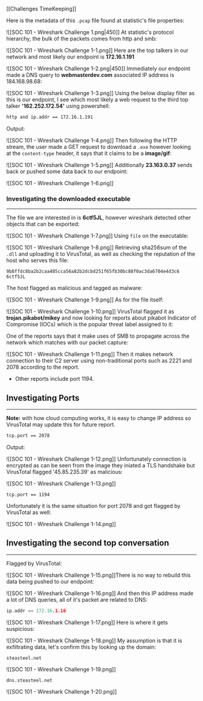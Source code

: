 [[Challenges TimeKeeping]]

Here is the metadata of this `.pcap` file found at statistic's file properties:

![[SOC 101 - Wireshark Challenge 1.png|450]]
At statistic's protocol hierarchy, the bulk of the packets comes from http and smb:

![[SOC 101 - Wireshark Challenge 1-1.png]]
Here are the top talkers in our network and most likely our endpoint is **172.16.1.191**

![[SOC 101 - Wireshark Challenge 1-2.png|450]]
Immediately our endpoint made a DNS query to **webmasterdev.com** associated IP address is 184.168.98.68:

![[SOC 101 - Wireshark Challenge 1-3.png]]
Using the below display filter as this is our endpoint, I see which most likely a web request to the third top talker **'162.252.172.54'** using powershell:

```bash
http and ip.addr == 172.16.1.191
```

Output:

![[SOC 101 - Wireshark Challenge 1-4.png]]
Then following the HTTP stream, the user made a GET request to download a `.exe` however looking at the `content-type` header, it says that it claims to be a **image/gif**:

![[SOC 101 - Wireshark Challenge 1-5.png]]
Additionally **23.163.0.37** sends back or pushed some data back to our endpoint:

![[SOC 101 - Wireshark Challenge 1-6.png]]
### Investigating the downloaded executable
---
The file we are interested in is **6ctf5JL**, however wireshark detected other objects that can be exported:

![[SOC 101 - Wireshark Challenge 1-7.png]]
Using `file` on the executable:

![[SOC 101 - Wireshark Challenge 1-8.png]]
Retrieving sha256sum of the `.dll` and uploading it to VirusTotal, as well as checking the reputation of the host who serves this file:

```
9b8ffdc8ba2b2caa485cca56a82b2dcbd251f65fb30bc88f0ac3da6704e4d3c6  6ctf5JL
```

The host flagged as malicious and tagged as malware:

![[SOC 101 - Wireshark Challenge 1-9.png]]
As for the file itself:

![[SOC 101 - Wireshark Challenge 1-10.png]]
VirusTotal flagged it as **trojan.pikabot/mikey** and now looking for reports about pikabot Indicator of Compromise (IOCs) which is the popular threat label assigned to it:

One of the reports says that it make uses of SMB to propagate across the network which matches with our packet capture:

![[SOC 101 - Wireshark Challenge 1-11.png]]
Then it makes network connection to their C2 server using non-traditional ports such as 2221 and 2078 according to the report.

- Other reports include port 1194.
## Investigating Ports
---
**Note:** with how cloud computing works, it is easy to change IP address so VirusTotal may update this for future report.

```bash
tcp.port == 2078
```

Output:

![[SOC 101 - Wireshark Challenge 1-12.png]]
Unfortunately connection is encrypted as can be seen from the image they iniated a TLS handshake but VirusTotal flagged '45.85.235.39' as malicious:

![[SOC 101 - Wireshark Challenge 1-13.png]]

```
tcp.port == 1194
```

Unfortunately it is the same situation for port 2078 and got flagged by VirusTotal as well:

![[SOC 101 - Wireshark Challenge 1-14.png]]
## Investigating the second top conversation
---

Flagged by VirusTotal:

![[SOC 101 - Wireshark Challenge 1-15.png]]There is no way to rebuild this data being pushed to our endpoint:

![[SOC 101 - Wireshark Challenge 1-16.png]]
And then this IP address made a lot of DNS queries, all of it's packet are related to DNS:

```C
ip.addr == 172.16.1.16
```

![[SOC 101 - Wireshark Challenge 1-17.png]]
Here is where it gets suspicious:

![[SOC 101 - Wireshark Challenge 1-18.png]]
My assumption is that it is exfiltrating data, let's confirm this by looking up the domain:

```
steasteel.net
```

![[SOC 101 - Wireshark Challenge 1-19.png]]

```
dns.steasteel.net
```

![[SOC 101 - Wireshark Challenge 1-20.png]]